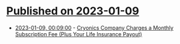 # [Published on 2023-01-09](index.md)

* [2023-01-09, 00:09:00](https://science.slashdot.org/story/23/01/09/006229/cryonics-company-charges-a-monthly-subscription-fee-plus-your-life-insurance-payout?utm_source=rss1.0mainlinkanon&utm_medium=feed) - [Cryonics Company Charges a Monthly Subscription Fee (Plus Your Life Insurance Payout)](https://science.slashdot.org/story/23/01/09/006229/cryonics-company-charges-a-monthly-subscription-fee-plus-your-life-insurance-payout?utm_source=rss1.0mainlinkanon&utm_medium=feed)
